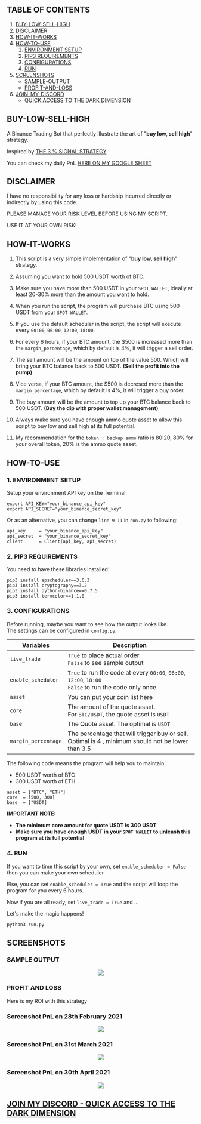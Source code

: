## TABLE OF CONTENTS

1. [BUY-LOW-SELL-HIGH](#buy_low_sell_high)
2. [DISCLAIMER](#hello_disclaimer)
3. [HOW-IT-WORKS](#how_it_works)
4. [HOW-TO-USE](#how_to_use)
    1. [ENVIRONMENT SETUP](#environment_setup)
    2. [PIP3 REQUIREMENTS](#pip3_requirements)
    3. [CONFIGURATIONS](#configurations)
    4. [RUN](#run)
5. [SCREENSHOTS](#hello_screenshots)
    - [SAMPLE-OUTPUT](#sample_output)
    - [PROFIT-AND-LOSS](#profit_and_loss)
6. [JOIN-MY-DISCORD](#discord)
    - [QUICK ACCESS TO THE DARK DIMENSION](https://discord.gg/r4TnhcdqmT)

<a name="buy_low_sell_high"></a>
## BUY-LOW-SELL-HIGH
A Binance Trading Bot that perfectly illustrate the art of "**buy low, sell high**" strategy.

Inspired by [THE 3 % SIGNAL STRATEGY](https://medium.com/@Grandecoffee/how-to-never-lose-money-in-the-stock-market-again-2a1f48c86c45)  

You can check my daily PnL [HERE ON MY GOOGLE SHEET](https://docs.google.com/spreadsheets/d/1VsOY7B7WWT0D67ifggpbsdHrQEegl0DaXHfWhsx--tY/edit#gid=103443936)  

<a name="hello_disclaimer"></a>
## DISCLAIMER
I have no responsibility for any loss or hardship incurred directly or indirectly by using this code.

PLEASE MANAGE YOUR RISK LEVEL BEFORE USING MY SCRIPT.

USE IT AT YOUR OWN RISK!

<a name="how_it_works"></a>
## HOW-IT-WORKS

1. This script is a very simple implementation of "**buy low, sell high**" strategy.

2. Assuming you want to hold 500 USDT worth of BTC.

3. Make sure you have more than 500 USDT in your `SPOT WALLET`, ideally at least 20-30% more than the amount you want to hold.

4. When you run the script, the program will purchase BTC using 500 USDT from your `SPOT WALLET`.

5. If you use the default scheduler in the script, the script will execute every `00:00`, `06:00`, `12:00`, `18:00`.

6. For every 6 hours, if your BTC amount, the $500 is increased more than the `margin_percentage`, which by default is 4%, it will trigger a sell order. 

7. The sell amount will be the amount on top of the value 500. Which will bring your BTC balance back to 500 USDT. **(Sell the profit into the pump)**

8. Vice versa, if your BTC amount, the $500 is decresed more than the `margin_percentage`, which by default is 4%, it will trigger a buy order.

9. The buy amount will be the amount to top up your BTC balance back to 500 USDT. **(Buy the dip with proper wallet management)**

10. Always make sure you have enough ammo quote asset to allow this script to buy low and sell high at its full potential. 

11. My recommendation for the `token : backup ammo` ratio is 80:20, 80% for your overall token, 20% is the ammo quote asset.

<a name="how_to_use"></a>
## HOW-TO-USE
<a name="environment_setup"></a>
### 1. ENVIRONMENT SETUP
Setup your environment API key on the Terminal:
```
export API_KEY="your_binance_api_key"
export API_SECRET="your_binance_secret_key"
```

Or as an alternative, you can change `line 9-11` in `run.py` to following: 
```
api_key     = "your_binance_api_key"
api_secret  = "your_binance_secret_key"
client      = Client(api_key, api_secret)
```

<a name="pip3_requirements"></a>
### 2. PIP3 REQUIREMENTS
You need to have these libraries installed:
```
pip3 install apscheduler==3.6.3
pip3 install cryptography==3.2 
pip3 install python-binance==0.7.5
pip3 install termcolor==1.1.0
```

<a name="configurations"></a>
### 3. CONFIGURATIONS
Before running, maybe you want to see how the output looks like.  
The settings can be configured in `config.py`.

| Variables           | Description                                                                                                |
| --------------------| -----------------------------------------------------------------------------------------------------------|
| `live_trade`        |`True` to place actual order <br /> `False` to see sample output                                            |
| `enable_scheduler`  |`True` to run the code at every `00:00`, `06:00`, `12:00`, `18:00` <br /> `False` to run the code only once |
| `asset`             | You can put your coin list here                                                                            |
| `core`              | The amount of the quote asset. <br />  For `BTC/USDT`, the quote asset is `USDT`                           |
| `base`              | The Quote asset. The optimal is `USDT`                                                                     |
| `margin_percentage` | The percentage that will trigger buy or sell. <br /> Optimal is 4 , minimum should not be lower than 3.5   |

The following code means the program will help you to maintain:  
- 500 USDT worth of BTC
- 300 USDT worth of ETH
```
asset = ["BTC", "ETH"]
core  = [500, 300]
base  = ["USDT]
```
**IMPORTANT NOTE:**  
- **The minimum core amount for quote USDT is 300 USDT**
- **Make sure you have enough USDT in your `SPOT WALLET` to unleash this program at its full potential**

<a name="run"></a>
### 4. RUN
If you want to time this script by your own, set `enable_scheduler = False` then you can make your own scheduler

Else, you can set `enable_scheduler = True` and the script will loop the program for you every 6 hours.

Now if you are all ready, set `live_trade = True` and ...

Let's make the magic happens!
```
python3 run.py
```

<a name="hello_screenshots"></a>
## SCREENSHOTS

<a name="sample_output"></a>
### SAMPLE OUTPUT
<p align="center">
  <img src="screenshots/sample_output.png">
</p>

<a name="profit_and_loss"></a>
### PROFIT AND LOSS

Here is my ROI with this strategy

### Screenshot PnL on 28th February 2021
<p align="center">
  <img src="screenshots/Feb 2021.png">
</p>

### Screenshot PnL on 31st March 2021
<p align="center">
  <img src="screenshots/March 2021.png">
</p>

### Screenshot PnL on 30th April 2021
<p align="center">
  <img src="screenshots/April 2021.png">
</p>

<a name="discord"></a>
## [JOIN MY DISCORD - QUICK ACCESS TO THE DARK DIMENSION](https://discord.gg/r4TnhcdqmT)
